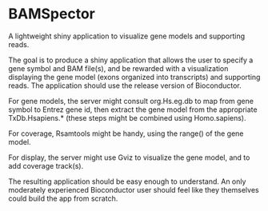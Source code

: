 # BAMSpector
A lightweight shiny application to visualize gene models and supporting reads.

The goal is to produce a shiny application that allows the user to
specify a gene symbol and BAM file(s), and be rewarded with a
visualization displaying the gene model (exons organized into
transcripts) and supporting reads. The application should use the
release version of Bioconductor.

For gene models, the server might consult org.Hs.eg.db to map from
gene symbol to Entrez gene id, then extract the gene model from the
appropriate TxDb.Hsapiens.* (these steps might be combined using
Homo.sapiens).

For coverage, Rsamtools might be handy, using the range() of the gene
model.

For display, the server might use Gviz to visualize the gene model,
and to add coverage track(s).

The resulting application should be easy enough to understand.  An
only moderately experienced Bioconductor user should feel like they
themselves could build the app from scratch.
